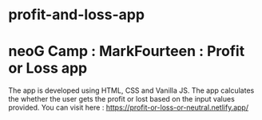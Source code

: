 # profit-and-loss-app
# neoG Camp : MarkFourteen : Profit or Loss app
The app is developed using HTML, CSS and Vanilla JS. The app calculates the whether the user gets the profit or lost based on the input values provided.
You can visit here : https://profit-or-loss-or-neutral.netlify.app/
